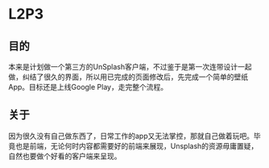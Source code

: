 # L2P3
## 目的
本来是计划做一个第三方的UnSplash客户端，不过鉴于是第一次连带设计一起做，纠结了很久的界面，所以用已完成的页面修改后，先完成一个简单的壁纸App。目标还是上线Google Play，走完整个流程。

## 关于
因为很久没有自己做东西了，日常工作的app又无法掌控，那就自己做着玩吧。毕竟也是前端，无论何时内容都需要好的前端来展现，Unsplash的资源毋庸置疑，自然也要做个好看的客户端来呈现。